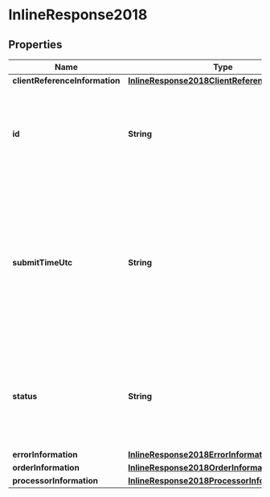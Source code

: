 
# InlineResponse2018

## Properties
Name | Type | Description | Notes
------------ | ------------- | ------------- | -------------
**clientReferenceInformation** | [**InlineResponse2018ClientReferenceInformation**](InlineResponse2018ClientReferenceInformation.md) |  |  [optional]
**id** | **String** | Request ID generated by Cybersource. This was sent in the header on the request. Echo value from x-requestid  | 
**submitTimeUtc** | **String** | Time of request in UTC. Format: &#x60;YYYY-MM-DDThh:mm:ssZ&#x60;  **Example** &#x60;2023-05-17T22:47:57Z&#x60; equals May 17, 2023, at 22:47:57 (10:47:57 PM). The &#x60;T&#x60; separates the date and the time. The &#x60;Z&#x60; indicates UTC.  | 
**status** | **String** | Message describing the status of the currency conversion request.   Possible values: - PENDING - DECLINED - SERVER_ERROR | 
**errorInformation** | [**InlineResponse2018ErrorInformation**](InlineResponse2018ErrorInformation.md) |  |  [optional]
**orderInformation** | [**InlineResponse2018OrderInformation**](InlineResponse2018OrderInformation.md) |  |  [optional]
**processorInformation** | [**InlineResponse2018ProcessorInformation**](InlineResponse2018ProcessorInformation.md) |  |  [optional]



